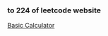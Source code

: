 ### to 224 of leetcode website

[Basic Calculator](https://leetcode-cn.com/problems/basic-calculator/)